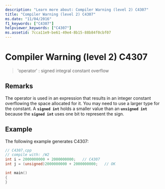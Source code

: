 ```yaml
---
description: "Learn more about: Compiler Warning (level 2) C4307"
title: "Compiler Warning (level 2) C4307"
ms.date: "11/04/2016"
f1_keywords: ["C4307"]
helpviewer_keywords: ["C4307"]
ms.assetid: 7cca11e9-be61-49e4-8b15-88b84f0cbf07
---
```

# Compiler Warning (level 2) C4307

> 'operator' : signed integral constant overflow

## Remarks

The operator is used in an expression that results in an integer constant overflowing the space allocated for it. You may need to use a larger type for the constant. A **`signed int`** holds a smaller value than an **`unsigned int`** because the **`signed int`** uses one bit to represent the sign.

## Example

The following example generates C4307:

```cpp
// C4307.cpp
// compile with: /W2
int i = 2000000000 + 2000000000;   // C4307
int j = (unsigned)2000000000 + 2000000000;   // OK

int main()
{
}
```
